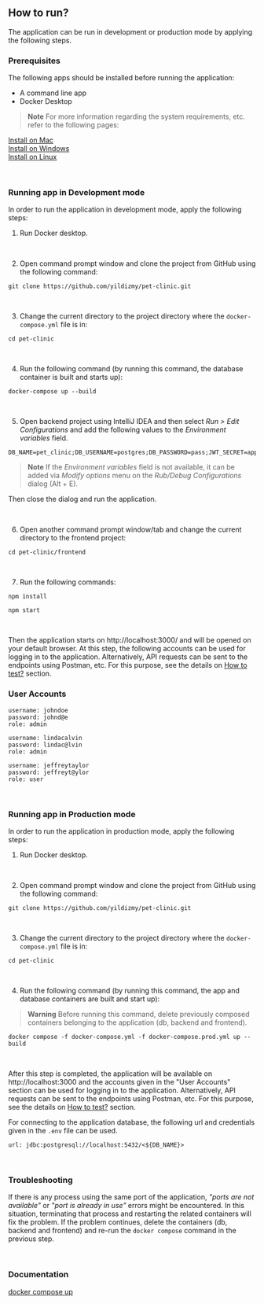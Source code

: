 ## How to run?

The application can be run in development or production mode by applying the following steps.
<br/>

### Prerequisites

The following apps should be installed before running the application:

- A command line app
- Docker Desktop 

> **Note** For more information regarding the system requirements, etc. refer to the following pages:

[Install on Mac](https://docs.docker.com/desktop/install/mac-install/)<br/>
[Install on Windows](https://docs.docker.com/desktop/install/windows-install/)<br/>
[Install on Linux](https://docs.docker.com/desktop/install/linux-install/)<br/>

<br/>

### Running app in Development mode

In order to run the application in development mode, apply the following steps:

1. Run Docker desktop.

<br/>


2. Open command prompt window and clone the project from GitHub using the following command:

```
git clone https://github.com/yildizmy/pet-clinic.git
```
<br/>



3. Change the current directory to the project directory where the `docker-compose.yml` file is in:

```
cd pet-clinic
```
<br/>


4. Run the following command (by running this command, the database container is built and starts up):

```
docker-compose up --build
```

<br/>

5. Open backend project using IntelliJ IDEA and then select _Run > Edit Configurations_ and add the following values to the _Environment variables_ field.  

```
DB_NAME=pet_clinic;DB_USERNAME=postgres;DB_PASSWORD=pass;JWT_SECRET=appSecretKey
```

> **Note** If the _Environment variables_ field is not available, it can be added via _Modify options_ menu on the _Rub/Debug Configurations_ dialog (Alt + E).

Then close the dialog and run the application.

<br/>

6. Open another command prompt window/tab and change the current directory to the frontend project:

```
cd pet-clinic/frontend
```
<br/>

7. Run the following commands:

```
npm install
```

```
npm start
```

<br/>

Then the application starts on http://localhost:3000/ and will be opened on your default browser. At this step, the following accounts can be used for logging in to the application.
Alternatively, API requests can be sent to the endpoints using Postman, etc. For this purpose, see the details on [How to test?](how_to_test.md) section.
<br/>

### User Accounts

```
username: johndoe
password: johnd@e
role: admin

username: lindacalvin
password: lindac@lvin
role: admin

username: jeffreytaylor
password: jeffreyt@ylor
role: user
```

<br/>


### Running app in Production mode

In order to run the application in production mode, apply the following steps:

1. Run Docker desktop.

<br/>

2. Open command prompt window and clone the project from GitHub using the following command:

```
git clone https://github.com/yildizmy/pet-clinic.git
```
<br/>

3. Change the current directory to the project directory where the `docker-compose.yml` file is in:

```
cd pet-clinic
```
<br/>

4. Run the following command (by running this command, the app and database containers are built and start up):

> **Warning** Before running this command, delete previously composed containers belonging to the application (db, backend and frontend).

```
docker compose -f docker-compose.yml -f docker-compose.prod.yml up --build
```

<br/>

After this step is completed, the application will be available on http://localhost:3000 and the accounts given in the "User Accounts" section can be used for logging in to the application. 
Alternatively, API requests can be sent to the endpoints using Postman, etc. For this purpose, see the details on [How to test?](how_to_test.md) section. 
<br/>

For connecting to the application database, the following url and credentials given in the `.env` file can be used. 

```
url: jdbc:postgresql://localhost:5432/<${DB_NAME}>
```

<br/>

### Troubleshooting

If there is any process using the same port of the application, _"ports are not available"_ or _"port is already in use"_ errors might be encountered. 
In this situation, terminating that process and restarting the related containers will fix the problem. If the problem continues, 
delete the containers (db, backend and frontend) and re-run the `docker compose` command in the previous step. 

<br/>

### Documentation

[docker compose up](https://docs.docker.com/engine/reference/commandline/compose_up/)<br/>


<br/>
<br/>